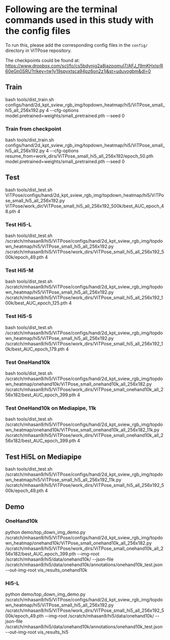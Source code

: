 # Following are the terminal commands used in this study with the config files
To run this, please add the corresponding config files in the `config/` directory in ViTPose repository.

The checkpoints could be found at: https://www.dropbox.com/scl/fo/cs5bdynig2a8jazpomul7/AFJ_f9mKHxlsrR60eGn0SRU?rlkey=tw1y19spyxtsca94pz6on2z1j&st=uduvogbm&dl=0

## Train

bash tools/dist\_train.sh configs/hand/2d\_kpt\_sview\_rgb\_img/topdown\_heatmap/hi5/ViTPose\_small\_hi5\_all\_256x192.py 4 \--cfg-options model.pretrained=weights/small\_pretrained.pth \--seed 0

### Train from checkpoint

bash tools/dist\_train.sh configs/hand/2d\_kpt\_sview\_rgb\_img/topdown\_heatmap/hi5/ViTPose\_small\_hi5\_all\_256x192.py 4 \--cfg-options resume\_from=work\_dirs/ViTPose\_small\_hi5\_all\_256x192/epoch\_50.pth model.pretrained=weights/small\_pretrained.pth \--seed 0 

## Test

bash tools/dist\_test.sh ViTPose/configs/hand/2d\_kpt\_sview\_rgb\_img/topdown\_heatmap/hi5/ViTPose\_small\_hi5\_all\_256x192.py ViTPose/work\_dir/ViTPose\_small\_hi5\_all\_256x192\_500k/best\_AUC\_epoch\_48.pth 4

### Test Hi5-L

bash tools/dist\_test.sh /scratch/mhasan9/hi5/ViTPose/configs/hand/2d\_kpt\_sview\_rgb\_img/topdown\_heatmap/hi5/ViTPose\_small\_hi5\_all\_256x192.py /scratch/mhasan9/hi5/ViTPose/work\_dirs/ViTPose\_small\_hi5\_all\_256x192\_500k/epoch\_49.pth 4

### Test Hi5-M

bash tools/dist\_test.sh /scratch/mhasan9/hi5/ViTPose/configs/hand/2d\_kpt\_sview\_rgb\_img/topdown\_heatmap/hi5/ViTPose\_small\_hi5\_all\_256x192.py /scratch/mhasan9/hi5/ViTPose/work\_dirs/ViTPose\_small\_hi5\_all\_256x192\_100k/best\_AUC\_epoch\_125.pth 4



### Test Hi5-S

bash tools/dist\_test.sh /scratch/mhasan9/hi5/ViTPose/configs/hand/2d\_kpt\_sview\_rgb\_img/topdown\_heatmap/hi5/ViTPose\_small\_hi5\_all\_256x192.py /scratch/mhasan9/hi5/ViTPose/work\_dirs/ViTPose\_small\_hi5\_all\_256x192\_10k/best\_AUC\_epoch\_179.pth 4

### Test OneHand10k

bash tools/dist\_test.sh  /scratch/mhasan9/hi5/ViTPose/configs/hand/2d\_kpt\_sview\_rgb\_img/topdown\_heatmap/onehand10k/ViTPose\_small\_onehand10k\_all\_256x182.py /scratch/mhasan9/hi5/ViTPose/work\_dirs/ViTPose\_small\_onehand10k\_all\_256x182/best\_AUC\_epoch\_399.pth 4

### Test OneHand10k on Mediapipe, 11k

bash tools/dist\_test.sh  /scratch/mhasan9/hi5/ViTPose/configs/hand/2d\_kpt\_sview\_rgb\_img/topdown\_heatmap/onehand10k/ViTPose\_small\_onehand10k\_all\_256x182\_11k.py /scratch/mhasan9/hi5/ViTPose/work\_dirs/ViTPose\_small\_onehand10k\_all\_256x182/best\_AUC\_epoch\_399.pth 4  


## Test Hi5L on Mediapipe

bash tools/dist\_test.sh /scratch/mhasan9/hi5/ViTPose/configs/hand/2d\_kpt\_sview\_rgb\_img/topdown\_heatmap/hi5/ViTPose\_small\_hi5\_all\_256x192\_11k.py /scratch/mhasan9/hi5/ViTPose/work\_dirs/ViTPose\_small\_hi5\_all\_256x192\_500k/epoch\_49.pth 4  


## Demo

### OneHand10k

python demo/top\_down\_img\_demo.py /scratch/mhasan9/hi5/ViTPose/configs/hand/2d\_kpt\_sview\_rgb\_img/topdown\_heatmap/onehand10k/ViTPose\_small\_onehand10k\_all\_256x182.py /scratch/mhasan9/hi5/ViTPose/work\_dirs/ViTPose\_small\_onehand10k\_all\_256x182/best\_AUC\_epoch\_399.pth \--img-root /scratch/mhasan9/hi5/data/onehand10k/ \--json-file /scratch/mhasan9/hi5/data/onehand10k/annotations/onehand10k\_test.json \--out-img-root vis\_results\_onehand10k

### Hi5-L

python demo/top\_down\_img\_demo.py /scratch/mhasan9/hi5/ViTPose/configs/hand/2d\_kpt\_sview\_rgb\_img/topdown\_heatmap/hi5/ViTPose\_small\_hi5\_all\_256x192.py /scratch/mhasan9/hi5/ViTPose/work\_dirs/ViTPose\_small\_hi5\_all\_256x192\_500k/epoch\_49.pth  \--img-root /scratch/mhasan9/hi5/data/onehand10k/ \--json-file /scratch/mhasan9/hi5/data/onehand10k/annotations/onehand10k\_test.json \--out-img-root vis\_results\_hi5

